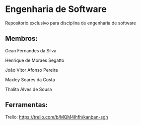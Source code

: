 # Engenharia de Software
Repositorio exclusivo para disciplina de engenharia de software

## Membros:

Gean Fernandes da Silva

Henrique de Moraes Segatto

João Vitor Afonso Pereira

Maxley Soares da Costa 

Thalita Alves de Sousa 

## Ferramentas:

Trello: https://trello.com/b/MQM4Ihfh/kanban-sgh
